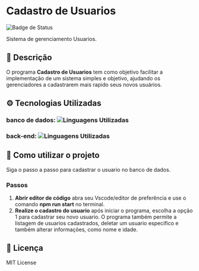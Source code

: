 # Cadastro de Usuarios

![Badge de Status](https://img.shields.io/badge/status-em%20desenvolvimento-3178C6)

Sistema de gerenciamento Usuarios.

## 📝 Descrição

O programa **Cadastro de Usuarios** tem como objetivo facilitar a implementação de um sistema simples e objetivo, ajudando os gerenciadores a cadastrarem mais rapido seus novos usuários.

## ⚙ Tecnologias Utilizadas

### banco de dados: ![Linguagens Utilizadas](https://img.shields.io/badge/SQLite-07405E?style=for-the-badge&logo=sqlite&logoColor=white)
### back-end: ![Linguagens Utilizadas](https://img.shields.io/badge/TypeScript-3178C6?style=for-the-badge&logo=typescript&logoColor=white)

## 📍 Como utilizar o projeto

Siga o passo a passo para cadastrar o usuario no banco de dados.

### Passos

1. **Abrir editor de código**
   abra seu Vscode/editor de preferência e use o comando **npm run start** no terminal.
2. **Realize o cadastro do usuario**
   após iniciar o programa, escolha a opção 1 para cadastrar seu novo usuario.
   O programa também permite a listagem de usuarios cadastrados, deletar um usuario especifico e também alterar informações, como nome e idade.
## 📜 Licença
   MIT License
